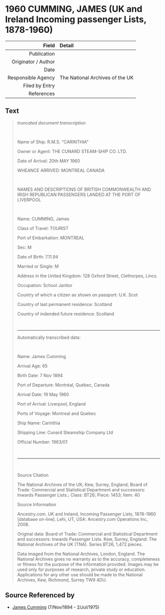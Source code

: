 ﻿---
layout: page
permalink: /sources/s22422113
---

# 1960 CUMMING, JAMES (UK and Ireland Incoming passenger Lists, 1878-1960)

Field | Detail
---:|:---
Publication | 
Originator / Author | 
Date | 
Responsible Agency | The National Archives of the UK
Filed by Entry | 
References | 

## Text

> _truncated document transcription_
>
> <br/>
>
> Name of Ship: R.M.S. "CARINTHIA"
>
> Owner or Agent: THE CUNARD STEAM-SHIP CO. LTD.
>
> Date of Arrival: 20th MAY 1960
>
> WHEANCE ARRIVED: MONTREAL CANADA
>
> <br/>
>
> NAMES AND DESCRIPTIONS OF BRITISH COMMONWEALTH AND IRISH REPUBLICAN PASSENGERS LANDED AT THE PORT OF LIVERPOOL
>
> <br/>
>
> Name: CUMMING, James
>
> Class of Travel: TOURIST
>
> Port of Embarkation: MONTREAL
>
> Sec: M
>
> Date of Birth: 7.11.94
>
> Married or Single: M
>
> Address in the United Kingdom: 128 Oxford Street, Clethorpes, Lincs.
>
> Occupation: School Janitor
>
> Country of which a citizen as shown on passport: U.K. Scot
>
> Country of last permanent residence: Scotland
>
> Country of indended future residence: Scotland
>
> <br/>
>
> ---
>
> Automatically transcribed data:
>
> <br/>
>
> Name: James Cumming
>
> Arrival Age: 65
>
> Birth Date: 7 Nov 1894
>
> Port of Departure: Montréal, Québec, Canada
>
> Arrival Date: 19 May 1960
>
> Port of Arrival: Liverpool, England
>
> Ports of Voyage: Montreal and Quebec
>
> Ship Name: Carinthia
>
> Shipping Line: Cunard Steamship Company Ltd
>
> Official Number: 1963/01
>
> <br/>
>
> ---
>
> <br/>
>
> Source Citation
>
> The National Archives of the UK; Kew, Surrey, England; Board of Trade: Commercial and Statistical Department and successors: Inwards Passenger Lists.; Class: BT26; Piece: 1453; Item: 40
>
> Source Information
>
> Ancestry.com. UK and Ireland, Incoming Passenger Lists, 1878-1960 [database on-line]. Lehi, UT, USA: Ancestry.com Operations Inc, 2008.
>
> Original data: Board of Trade: Commercial and Statistical Department and successors: Inwards Passenger Lists. Kew, Surrey, England: The National Archives of the UK (TNA). Series BT26, 1,472 pieces.
>
> Data imaged from the National Archives, London, England. The National Archives gives no warranty as to the accuracy, completeness or fitness for the purpose of the information provided. Images may be used only for purposes of research, private study or education. Applications for any other use should be made to the National Archives, Kew, Richmond, Surrey TW9 4DU.
>

## Source Referenced by

* [James Cumming](../people/@492889@-james-cumming-b1894-11-7-d1975-7-2.md) (7/Nov/1894 - 2/Jul/1975)

